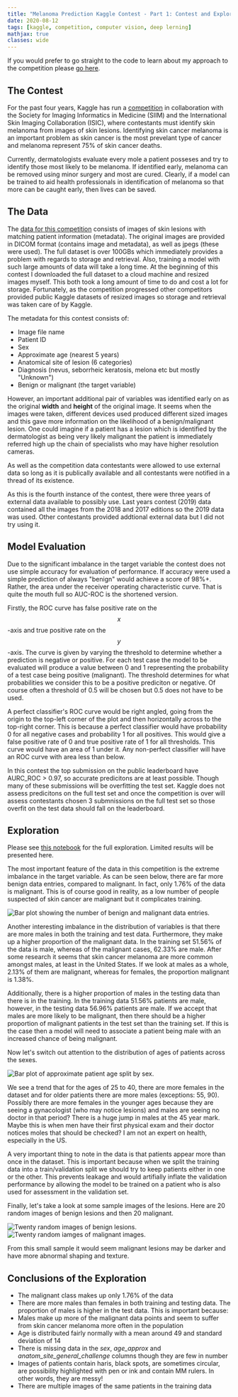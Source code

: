 ```yaml
---
title: "Melanoma Prediction Kaggle Contest - Part 1: Contest and Exploration"
date: 2020-08-12
tags: [kaggle, competition, computer vision, deep lerning]
mathjax: true
classes: wide
---
```


If you would prefer to go straight to the code to learn about my approach to the competition please [go here](https://github.com/sjhatfield/kaggle-melanoma-2020).

## The Contest

For the past four years, Kaggle has run a [competition](https://www.kaggle.com/c/siim-isic-melanoma-classification/) in collaboration with the Society for Imaging Informatics in Medicine (SIIM) and the International Skin Imaging Collaboration (ISIC), where contestants must identify skin melanoma from images of skin lesions. Identifying skin cancer melanoma is an important problem as skin cancer is the most prevelant type of cancer and melanoma represent 75% of skin cancer deaths.

Currently, dermatologists evaluate every mole a patient posseses and try to identify those most likely to be melanoma. If identified early, melanoma can be removed using minor surgery and most are cured. Clearly, if a model can be trained to aid health professionals in identification of melanoma so that more can be caught early, then lives can be saved.

## The Data

The [data for this competition](https://www.kaggle.com/c/siim-isic-melanoma-classification/data) consists of images of skin lesions with matching patient information (metadata). The original images are provided in DICOM format (contains image and metadata), as well as jpegs (these were used). The full dataset is over 100GBs which immediately provides a problem with regards to storage and retrieval. Also, training a model with such large amounts of data will take a long time. At the beginning of this contest I downloaded the full dataset to a cloud machine and resized images myself. This both took a long amount of time to do and cost a lot for storage. Fortunately, as the competition progressed other competitors provided public Kaggle datasets of resized images so storage and retrieval was taken care of by Kaggle.

The metadata for this contest consists of:

* Image file name
* Patient ID
* Sex
* Approximate age (nearest 5 years)
* Anatomical site of lesion (6 categories)
* Diagnosis (nevus, seborrheic keratosis, melona etc but mostly "Unknown")
* Benign or malignant (the target variable)

However, an important additional pair of variables was identified early on as the original **width** and **height** of the original image. It seems when the images were taken, different devices used produced different sized images and this gave more information on the likelihood of a benign/malignant lesion. One could imagine if a patient has a lesion which is identified by the dermatologist as being very likely malignant the patient is immediately referred high up the chain of specialists who may have higher resolution cameras.

As well as the competition data contestants were allowed to use external data so long as it is publically available and all contestants were notified in a thread of its existence.

As this is the fourth instance of the contest, there were three years of external data available to possibly use. Last years contest (2019) data contained all the images from the 2018 and 2017 editions so the 2019 data was used. Other contestants provided addtional external data but I did not try using it.

## Model Evaluation

Due to the significant imbalance in the target variable the contest does not use simple accuracy for evaluation of performance. If accuracy were used a simple prediction of always "benign" would achieve a score of 98%+. Rather, the area under the receiver operating characteristic curve. That is quite the mouth full so AUC-ROC is the shortened version. 

Firstly, the ROC curve has false positive rate on the $$x$$-axis and true positive rate on the $$y$$-axis. The curve is given by varying the threshold to determine whether a prediction is negative or positive. For each test case the model to be evaluated will produce a value between 0 and 1 representing the probability of a test case being positive (malignant). The threshold determines for what probabilities we consider this to be a positive prediciton or negative. Of course often a threshold of 0.5 will be chosen but 0.5 does not have to be used.

A perfect classifier's ROC curve would be right angled, going from the origin to the top-left corner of the plot and then horizontally across to the top-right corner. This is because a perfect classifier would have probability 0 for all negative cases and probability 1 for all positives. This would give a false positive rate of 0 and true positive rate of 1 for all thresholds. This curve would have an area of 1 under it. Any non-perfect classifier will have an ROC curve with area less than below.

In this contest the top submission on the public leaderboard have AURC_ROC > 0.97, so accurate predicitons are at least possible. Though many of these submissions will be overfitting the test set. Kaggle does not assess predicitons on the full test set and once the competition is over will assess contestants chosen 3 submnissions on the full test set so those overfit on the test data should fall on the leaderboard.

## Exploration

Please see [this notebook](https://github.com/sjhatfield/kaggle-melanoma-2020/blob/master/notebooks/exploration.ipynb) for the full exploration. Limited results will be presented here.

The most important feature of the data in this competition is the extreme imbalance in the target variable. As can be seen below, there are far more benign data entries, compared to malignant. In fact, only 1.76% of the data is malignant. This is of course good in reality, as a low number of people suspected of skin cancer are malignant but it complicates training.

<img src="{{ site.url }}{{ site.baseurl }}/images/kaggle-melanoma/target_distribution.jpeg" alt="Bar plot showing the number of benign and malignant data entries.">

Another interesting imbalance in the distribution of variables is that there are more males in both the training and test data. Furthermore, they make up a higher proportion of the malignant data. In the training set 51.56% of the data is male, whereas of the malignant cases, 62.33% are male. After some research it seems that skin cancer melanoma are more common amongst males, at least in the United States. If we look at males as a whole, 2.13% of them are malignant, whereas for females, the proportion malignant is 1.38%.

Additionally, there is a higher proportion of males in the testing data than there is in the training. In the training data 51.56% patients are male, however, in the testing data 56.96% patients are male. If we accept that males are more likely to be malignant, then there should be a higher proportion of malignant patients in the test set than the training set. If this is the case then a model will need to associate a patient being male with an increased chance of being malignant. 

Now let's switch out attention to the distribution of ages of patients across the sexes.

<img src="{{ site.url }}{{ site.baseurl }}/images/kaggle-melanoma/age_sex_dist.jpeg" alt="Bar plot of approximate patient age split by sex.">

We see a trend that for the ages of 25 to 40, there are more females in the dataset and for older patients there are more males (exceptions: 55, 90). Possibly there are more females in the younger ages because they are seeing a gynacologist (who may notice lesions) and males are seeing no doctor in that period? There is a huge jump in males at the 45 year mark. Maybe this is when men have their first physical exam and their doctor notices moles that should be checked? I am not an expert on health, especially in the US.

A very important thing to note in the data is that patients appear more than once in the dataset. This is important because when we split the training data into a train/validation split we should try to keep patients either in one or the other. This prevents leakage and would artifially inflate the validation performance by allowing the model to be trained on a patient who is also used for assessment in the validation set.

Finally, let's take a look at some sample images of the lesions. Here are 20 random images of benign lesions and then 20 malignant.

<img src="{{ site.url }}{{ site.baseurl }}/images/kaggle-melanoma/benign_sample.png" alt="Twenty random images of benign lesions.">

<img src="{{ site.url }}{{ site.baseurl }}/images/kaggle-melanoma/malignant_sample" alt="Twenty random iamges of malignant images.">

From this small sample it would seem malignant lesions may be darker and have more abnormal shaping and texture.

## Conclusions of the Exploration

* The malignant class makes up only 1.76% of the data
* There are more males than females in both training and testing data. The proportion of males is higher in the test data. This is important because:
* Males make up more of the malignant data points and seem to suffer from skin cancer melanoma more often in the population
* Age is distributed fairly normally with a mean around 49 and standard deviation of 14
* There is missing data in the *sex*, *age_approx* and *anatom_site_general_challenge* columns though they are few in number
* Images of patients contain haris, black spots, are sometimes circular, are possibility highlighted with pen or ink and contain MM rulers. In other words, they are messy!
* There are multiple images of the same patients in the training data

